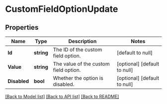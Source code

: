 # CustomFieldOptionUpdate

## Properties
Name | Type | Description | Notes
------------ | ------------- | ------------- | -------------
**Id** | **string** | The ID of the custom field option. | [default to null]
**Value** | **string** | The value of the custom field option. | [optional] [default to null]
**Disabled** | **bool** | Whether the option is disabled. | [optional] [default to null]

[[Back to Model list]](../README.md#documentation-for-models) [[Back to API list]](../README.md#documentation-for-api-endpoints) [[Back to README]](../README.md)

